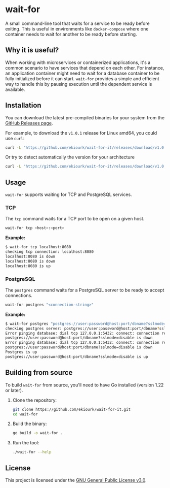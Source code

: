 # wait-for

A small command-line tool that waits for a service to be ready before exiting. This is useful in environments like `docker-compose` where one container needs to wait for another to be ready before starting.

## Why it is useful?

When working with microservices or containerized applications, it's a common scenario to have services that depend on each other. For instance, an application container might need to wait for a database container to be fully initialized before it can start. `wait-for` provides a simple and efficient way to handle this by pausing execution until the dependent service is available.

## Installation

You can download the latest pre-compiled binaries for your system from the [GitHub Releases page](https://github.com/ekiourk/wait-for-it/releases).

For example, to download the `v1.0.1` release for Linux amd64, you could use `curl`:
```bash
curl -L "https://github.com/ekiourk/wait-for-it/releases/download/v1.0.1/wait-for-it_Linux_x86_64.tar.gz" | tar -xz
```
Or try to detect automatically the version for your architecture
```bash
curl -L "https://github.com/ekiourk/wait-for-it/releases/download/v1.0.1/wait-for-it_$(uname -s)_$(uname -m | sed 's/aarch64/arm64/').tar.gz" | tar -xz
```

## Usage

`wait-for` supports waiting for TCP and PostgreSQL services.

### TCP

The `tcp` command waits for a TCP port to be open on a given host.

```bash
wait-for tcp <host>:<port>
```

**Example:**

```bash
$ wait-for tcp localhost:8080
checking tcp connection: localhost:8080
localhost:8080 is down
localhost:8080 is down
localhost:8080 is up
```

### PostgreSQL

The `postgres` command waits for a PostgreSQL server to be ready to accept connections.

```bash
wait-for postgres "<connection-string>"
```

**Example:**

```bash
$ wait-for postgres "postgres://user:password@host:port/dbname?sslmode=disable"
checking postgres server: postgres://user:password@host:port/dbname?sslmode=disable
Error pinging database: dial tcp 127.0.0.1:5432: connect: connection refused
postgres://user:password@host:port/dbname?sslmode=disable is down
Error pinging database: dial tcp 127.0.0.1:5432: connect: connection refused
postgres://user:password@host:port/dbname?sslmode=disable is down
Postgres is up
postgres://user:password@host:port/dbname?sslmode=disable is up
```

## Building from source

To build `wait-for` from source, you'll need to have Go installed (version 1.22 or later).

1.  Clone the repository:
    ```bash
    git clone https://github.com/ekiourk/wait-for-it.git
    cd wait-for
    ```

2.  Build the binary:
    ```bash
    go build -o wait-for .
    ```

3.  Run the tool:
    ```bash
    ./wait-for --help
    ```

## License

This project is licensed under the [GNU General Public License v3.0](LICENSE).
